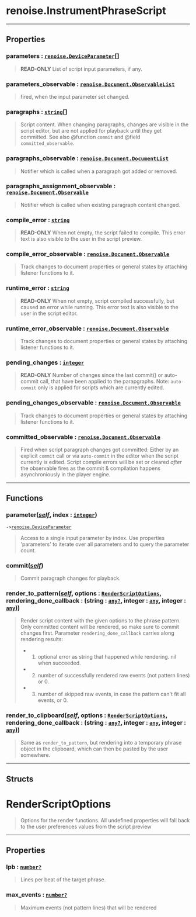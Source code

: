 # renoise.InstrumentPhraseScript<a name="renoise.InstrumentPhraseScript"></a>  

<!-- toc -->
  

---  
## Properties
### parameters : [`renoise.DeviceParameter`](../../API/renoise/renoise.DeviceParameter.md)[]<a name="parameters"></a>
>  **READ-ONLY** List of script input parameters, if any.

### parameters_observable : [`renoise.Document.ObservableList`](../../API/renoise/renoise.Document.ObservableList.md)<a name="parameters_observable"></a>
> fired, when the input parameter set changed.

### paragraphs : [`string`](../../API/builtins/string.md)[]<a name="paragraphs"></a>
> Script content. When changing paragraphs, changes are visible in the
> script editor, but are not applied for playback until they get committed.
> See also @function `commit` and @field `committed_observable`.

### paragraphs_observable : [`renoise.Document.DocumentList`](../../API/renoise/renoise.Document.DocumentList.md)<a name="paragraphs_observable"></a>
> Notifier which is called when a paragraph got added or removed.

### paragraphs_assignment_observable : [`renoise.Document.Observable`](../../API/renoise/renoise.Document.Observable.md)<a name="paragraphs_assignment_observable"></a>
> Notifier which is called when existing paragraph content changed.

### compile_error : [`string`](../../API/builtins/string.md)<a name="compile_error"></a>
> **READ-ONLY** When not empty, the script failed to compile.
> This error text is also visible to the user in the script preview.

### compile_error_observable : [`renoise.Document.Observable`](../../API/renoise/renoise.Document.Observable.md)<a name="compile_error_observable"></a>
> Track changes to document properties or general states by attaching listener
> functions to it.

### runtime_error : [`string`](../../API/builtins/string.md)<a name="runtime_error"></a>
> **READ-ONLY** When not empty, script compiled successfully, but caused an
> error while running. This error text is also visible to the user in the
> script editor.

### runtime_error_observable : [`renoise.Document.Observable`](../../API/renoise/renoise.Document.Observable.md)<a name="runtime_error_observable"></a>
> Track changes to document properties or general states by attaching listener
> functions to it.

### pending_changes : [`integer`](../../API/builtins/integer.md)<a name="pending_changes"></a>
> **READ-ONLY** Number of changes since the last commit() or auto-commit call, 
> that have been applied to the parapgraphs.
> Note: `auto-commit` only is applied for scripts which are currently edited.

### pending_changes_observable : [`renoise.Document.Observable`](../../API/renoise/renoise.Document.Observable.md)<a name="pending_changes_observable"></a>
> Track changes to document properties or general states by attaching listener
> functions to it.

### committed_observable : [`renoise.Document.Observable`](../../API/renoise/renoise.Document.Observable.md)<a name="committed_observable"></a>
> Fired when script paragraph changes got committed: Either by an explicit
> `commit` call or via `auto-commit` in the editor when the script currently is
> edited. Script compile errors will be set or cleared *after* the observable
> fires as the commit & compilation happens asynchroniously in the player engine.

  

---  
## Functions
### parameter([*self*](../../API/builtins/self.md), index : [`integer`](../../API/builtins/integer.md))<a name="parameter"></a>
`->`[`renoise.DeviceParameter`](../../API/renoise/renoise.DeviceParameter.md)  

> Access to a single input parameter by index. Use properties 'parameters'
> to iterate over all parameters and to query the parameter count.
### commit([*self*](../../API/builtins/self.md))<a name="commit"></a>
> Commit paragraph changes for playback.
### render_to_pattern([*self*](../../API/builtins/self.md), options : [`RenderScriptOptions`](#renderscriptoptions), rendering_done_callback : (string : [`any`](../../API/builtins/any.md)[`?`](../../API/builtins/nil.md), integer : [`any`](../../API/builtins/any.md), integer : [`any`](../../API/builtins/any.md)))<a name="render_to_pattern"></a>
> Render script content with the given options to the phrase pattern.
> Only committed content will be rendered, so make sure to commit changes first.
> Parameter `rendering_done_callback` carries along rendering results:
>  - 1. optional error as string that happened while rendering. nil when succeeded.
>  - 2. number of successfully rendered raw events (not pattern lines) or 0.
>  - 3. number of skipped raw events, in case the pattern can't fit all events, or 0.
### render_to_clipboard([*self*](../../API/builtins/self.md), options : [`RenderScriptOptions`](#renderscriptoptions), rendering_done_callback : (string : [`any`](../../API/builtins/any.md)[`?`](../../API/builtins/nil.md), integer : [`any`](../../API/builtins/any.md), integer : [`any`](../../API/builtins/any.md)))<a name="render_to_clipboard"></a>
> Same as `render_to_pattern`, but rendering into a temporary phrase object in the clipboard,
> which can then be pasted by the user somewhere.  



---  
## Structs  
# RenderScriptOptions<a name="RenderScriptOptions"></a>  
> Options for the render functions. All undefined properties will fall back to the
> user preferences values from the script preview  

---  
## Properties
### lpb : [`number`](../../API/builtins/number.md)[`?`](../../API/builtins/nil.md)<a name="lpb"></a>
> Lines per beat of the target phrase.

### max_events : [`number`](../../API/builtins/number.md)[`?`](../../API/builtins/nil.md)<a name="max_events"></a>
> Maximum events (not pattern lines) that will be rendered

  

  

